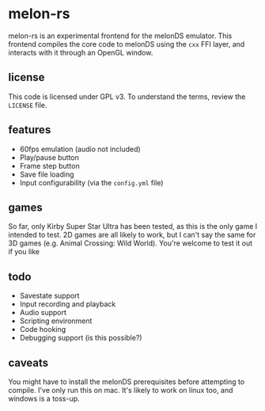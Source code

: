 # melon-rs

melon-rs is an experimental frontend for the melonDS emulator. This frontend compiles the core code to melonDS using the `cxx` FFI layer, and interacts with it through an OpenGL window.

## license

This code is licensed under GPL v3. To understand the terms, review the `LICENSE` file.

## features

- 60fps emulation (audio not included)
- Play/pause button
- Frame step button
- Save file loading
- Input configurability (via the `config.yml` file)

## games

So far, only Kirby Super Star Ultra has been tested, as this is the only game I intended to test. 2D games are all likely to work, but I can't say the same for 3D games (e.g. Animal Crossing: Wild World). You're welcome to test it out if you like

## todo

- Savestate support
- Input recording and playback
- Audio support
- Scripting environment
- Code hooking
- Debugging support (is this possible?)

## caveats

You might have to install the melonDS prerequisites before attempting to compile. I've only run this on mac. It's likely to work on linux too, and windows is a toss-up.
